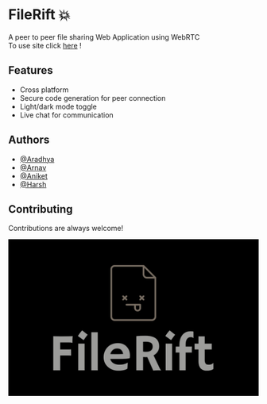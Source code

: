 
# FileRift 💥

A peer to peer file sharing Web Application using WebRTC                   
To use site click [here](https://glosse.github.io/FileRift/) !

## Features
- Cross platform
- Secure code generation for peer connection
- Light/dark mode toggle
- Live chat for communication




## Authors

- [@Aradhya](https://github.com/aradhyabob)
- [@Arnav](https://github.com/0Arnav0)
- [@Aniket](https://github.com/aniketmurkutkar)
- [@Harsh](https://github.com/glossE)


## Contributing

Contributions are always welcome!



![Logo](./assets/logo/logos.png)

